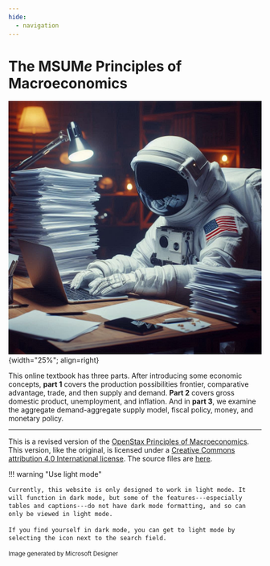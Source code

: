 ```yaml
---
hide:
  - navigation
---
```


# The MSU**M***e* Principles of Macroeconomics

![image](astronaut_working.jpeg){width="25%"; align=right}

This online textbook has three parts. After introducing some economic concepts, **part 1** covers the production possibilities frontier, comparative advantage, trade, and then supply and demand. **Part 2** covers gross domestic product, unemployment, and inflation. And in **part 3**, we examine the aggregate demand-aggregate supply model, fiscal policy, money, and monetary policy. 

---

This is a revised version of the [OpenStax Principles of Macroeconomics](https://openstax.org/details/books/principles-macroeconomics-3e). This version, like the original, is licensed under a [Creative Commons attribution 4.0 International license](https://creativecommons.org/licenses/by/4.0/). The source files are [here](https://github.com/loighic/macro).


!!! warning "Use light mode"

    Currently, this website is only designed to work in light mode. It will function in dark mode, but some of the features---especially tables and captions---do not have dark mode formatting, and so can only be viewed in light mode.
	
	If you find yourself in dark mode, you can get to light mode by selecting the icon next to the search field.


<div class="caption"><div align="left">
<small>Image generated by Microsoft Designer</small>
</div></div>
